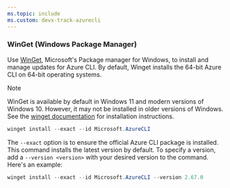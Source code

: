 ```yaml
---
ms.topic: include
ms.custom: devx-track-azurecli
---
```


### WinGet (Windows Package Manager)

Use [WinGet][01], Microsoft's Package manager for Windows, to install and manage updates for Azure
CLI. By default, Winget installs the 64-bit Azure CLI on 64-bit operating systems.

> [!NOTE]
> WinGet is available by default in Windows 11 and modern versions of Windows 10. However, it may
> not be installed in older versions of Windows. See the [winget documentation][01] for installation
> instructions.

```PowerShell
winget install --exact --id Microsoft.AzureCLI
```

The `--exact` option is to ensure the official Azure CLI package is installed. This command installs
the latest version by default. To specify a version, add a `--version <version>` with your desired
version to the command. Here's an example:

```PowerShell
winget install --exact --id Microsoft.AzureCLI --version 2.67.0
```
<!-- link references -->

[01]: /windows/package-manager/winget/
